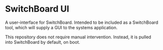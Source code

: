 # SwitchBoard UI

A user-interface for SwitchBoard. Intended to be included as a SwitchBoard tool, which will supply a GUI to the systems application.

This repository does not require manual intervention. Instead, it is pulled into SwitchBoard by default, on boot.
